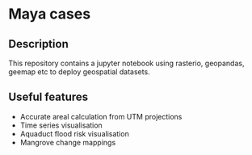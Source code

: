 # Maya cases

## Description
This repository contains a jupyter notebook using rasterio, geopandas, geemap etc to deploy geospatial datasets. 

## Useful features
- Accurate areal calculation from UTM projections
- Time series visualisation
- Aquaduct flood risk visualisation
- Mangrove change mappings
